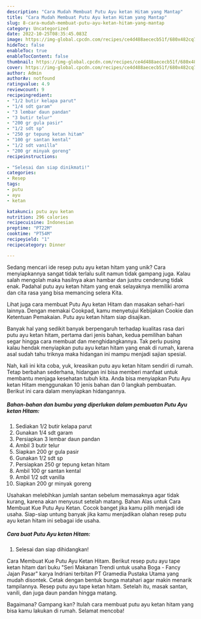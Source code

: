 ```yaml
---
description: "Cara Mudah Membuat Putu Ayu ketan Hitam yang Mantap"
title: "Cara Mudah Membuat Putu Ayu ketan Hitam yang Mantap"
slug: 8-cara-mudah-membuat-putu-ayu-ketan-hitam-yang-mantap
category: Uncategorized
date: 2022-10-25T08:35:45.083Z
image: https://img-global.cpcdn.com/recipes/ce4d488aececb51f/680x482cq70/putu-ayu-ketan-hitam-foto-resep-utama.jpg
hideToc: false
enableToc: true
enableTocContent: false
thumbnail: https://img-global.cpcdn.com/recipes/ce4d488aececb51f/680x482cq70/putu-ayu-ketan-hitam-foto-resep-utama.jpg
cover: https://img-global.cpcdn.com/recipes/ce4d488aececb51f/680x482cq70/putu-ayu-ketan-hitam-foto-resep-utama.jpg
author: Admin
authorAv: notfound
ratingvalue: 4.9
reviewcount: 9
recipeingredient:
- "1/2 butir kelapa parut"
- "1/4 sdt garam"
- "3 lembar daun pandan"
- "3 butir telur"
- "200 gr gula pasir"
- "1/2 sdt sp"
- "250 gr tepung ketan hitam"
- "100 gr santan kental"
- "1/2 sdt vanilla"
- "200 gr minyak goreng"
recipeinstructions:

- "Selesai dan siap dinikmati!"
categories:
- Resep
tags:
- putu
- ayu
- ketan

katakunci: putu ayu ketan 
nutrition: 296 calories
recipecuisine: Indonesian
preptime: "PT22M"
cooktime: "PT54M"
recipeyield: "1"
recipecategory: Dinner

---
```





Sedang mencari ide resep putu ayu ketan hitam yang unik? Cara menyiapkannya sangat tidak terlalu sulit namun tidak gampang juga. Kalau salah mengolah maka hasilnya akan hambar dan justru cenderung tidak enak. Padahal putu ayu ketan hitam yang enak selayaknya memiliki aroma dan cita rasa yang bisa memancing selera Kita.





Lihat juga cara membuat Putu Ayu ketan Hitam dan masakan sehari-hari lainnya. Dengan memakai Cookpad, kamu menyetujui Kebijakan Cookie dan Ketentuan Pemakaian. Putu ayu ketan hitam siap disajikan.

Banyak hal yang sedikit banyak berpengaruh terhadap kualitas rasa dari putu ayu ketan hitam, pertama dari jenis bahan, kedua pemilihan bahan segar hingga cara membuat dan menghidangkannya. Tak perlu pusing kalau hendak menyiapkan putu ayu ketan hitam yang enak di rumah, karena asal sudah tahu triknya maka hidangan ini mampu menjadi sajian spesial.






Nah, kali ini kita coba, yuk, kreasikan putu ayu ketan hitam sendiri di rumah. Tetap berbahan sederhana, hidangan ini bisa memberi manfaat untuk membantu menjaga kesehatan tubuh kita. Anda bisa menyiapkan Putu Ayu ketan Hitam menggunakan 10 jenis bahan dan 0 langkah pembuatan. Berikut ini cara dalam menyiapkan hidangannya.

<!--inarticleads1-->

##### Bahan-bahan dan bumbu yang diperlukan dalam pembuatan Putu Ayu ketan Hitam:

1. Sediakan 1/2 butir kelapa parut
1. Gunakan 1/4 sdt garam
1. Persiapkan 3 lembar daun pandan
1. Ambil 3 butir telur
1. Siapkan 200 gr gula pasir
1. Gunakan 1/2 sdt sp
1. Persiapkan 250 gr tepung ketan hitam
1. Ambil 100 gr santan kental
1. Ambil 1/2 sdt vanilla
1. Siapkan 200 gr minyak goreng


Usahakan melebihkan jumlah santan sebelum memasaknya agar tidak kurang, karena akan menyusut setelah matang. Bahan Alas untuk Cara Membuat Kue Putu Ayu Ketan. Cocok banget jika kamu pilih menjadi ide usaha. Siap-siap untung banyak jika kamu menjadikan olahan resep putu ayu ketan hitam ini sebagai ide usaha. 

<!--inarticleads2-->

##### Cara buat Putu Ayu ketan Hitam:


1. Selesai dan siap dihidangkan!

Cara Membuat Kue Putu Ayu Ketan Hitam. Berikut resep putu ayu tape ketan hitam dari buku &#34;Seri Makanan Trendi untuk usaha Boga - Fancy Jajan Pasar&#34; karya Indriani terbitan PT Gramedia Pustaka Utama yang mudah disontek. Cetak dengan bentuk bunga matahari agar makin menarik tampilannya. Resep putu ayu tape ketan hitam. Setelah itu, masak santan, vanili, dan juga daun pandan hingga matang. 

Bagaimana? Gampang kan? Itulah cara membuat putu ayu ketan hitam yang bisa kamu lakukan di rumah. Selamat mencoba!
